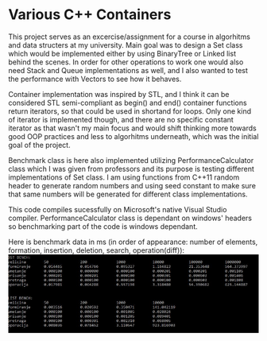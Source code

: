 # Various C++ Containers

This project serves as an excercise/assignment for a course in algorhitms and data structers at my university. Main goal was to design a Set class which would be implemented either by using BinaryTree or Linked list behind the scenes. In order for other operations to work one would also need Stack and Queue implementations as well, and I also wanted to test the performance with Vectors to see how it behaves.


Container implementation was inspired by STL, and I think it can be considered STL semi-compliant as begin() and end() container functions return iterators, so that could be used in shortand for loops. Only one kind of iterator is implemented though, and there are no specific constant iterator as that wasn't my main focus and would shift thinking more towards good OOP practices and less to algorhitms underneath, which was the initial goal of the project.


Benchmark class is here also implemented utilizing PerformanceCalculator class which I was given from professors and its purpose is testing different implementations of Set class. I am using functions from C++11 random header to generate random numbers and using seed constant to make sure that same numbers will be generated for different class implementations.


This code compiles sucessfully on Microsoft's native Visual Studio compiler. PerformanceCalculator class is dependant on windows' headers so 
benchmarking part of the code is windows dependant.


Here is benchmark data in ms (in order of appearance: number of elements, formation, insertion, deletion, search, operation(diff)):
![Performance image](/benchmark.jpg?raw=true "Performance image")
